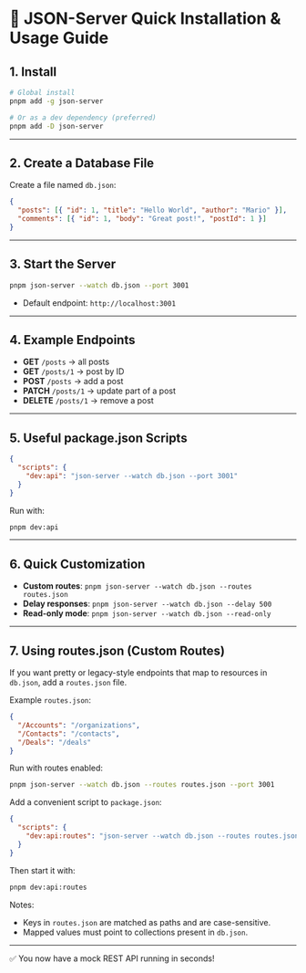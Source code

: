 # 🚀 JSON-Server Quick Installation & Usage Guide

## 1. Install

```bash
# Global install
pnpm add -g json-server

# Or as a dev dependency (preferred)
pnpm add -D json-server
```

---

## 2. Create a Database File

Create a file named `db.json`:

```json
{
  "posts": [{ "id": 1, "title": "Hello World", "author": "Mario" }],
  "comments": [{ "id": 1, "body": "Great post!", "postId": 1 }]
}
```

---

## 3. Start the Server

```bash
pnpm json-server --watch db.json --port 3001
```

- Default endpoint: `http://localhost:3001`

---

## 4. Example Endpoints

- **GET** `/posts` → all posts
- **GET** `/posts/1` → post by ID
- **POST** `/posts` → add a post
- **PATCH** `/posts/1` → update part of a post
- **DELETE** `/posts/1` → remove a post

---

## 5. Useful package.json Scripts

```json
{
  "scripts": {
    "dev:api": "json-server --watch db.json --port 3001"
  }
}
```

Run with:

```bash
pnpm dev:api
```

---

## 6. Quick Customization

- **Custom routes**: `pnpm json-server --watch db.json --routes routes.json`
- **Delay responses**: `pnpm json-server --watch db.json --delay 500`
- **Read-only mode**: `pnpm json-server --watch db.json --read-only`

---

## 7. Using routes.json (Custom Routes)

If you want pretty or legacy-style endpoints that map to resources in `db.json`, add a `routes.json` file.

Example `routes.json`:

```json
{
  "/Accounts": "/organizations",
  "/Contacts": "/contacts",
  "/Deals": "/deals"
}
```

Run with routes enabled:

```bash
pnpm json-server --watch db.json --routes routes.json --port 3001
```

Add a convenient script to `package.json`:

```json
{
  "scripts": {
    "dev:api:routes": "json-server --watch db.json --routes routes.json --port 3001"
  }
}
```

Then start it with:

```bash
pnpm dev:api:routes
```

Notes:

- Keys in `routes.json` are matched as paths and are case-sensitive.
- Mapped values must point to collections present in `db.json`.

---

✅ You now have a mock REST API running in seconds!
